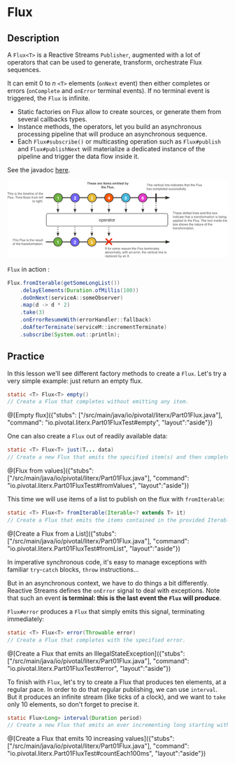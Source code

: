 # Flux

## Description

A `Flux<T>` is a Reactive Streams `Publisher`, augmented with a lot of operators that can be
used to generate, transform, orchestrate Flux sequences.

It can emit 0 to _n_ `<T>` elements (`onNext` event) then either completes or errors
(`onComplete` and `onError` terminal events). If no terminal event is triggered, the
`Flux` is infinite.

- Static factories on Flux allow to create sources, or generate them from several callbacks types.
- Instance methods, the operators, let you build an asynchronous processing pipeline that
  will produce an asynchronous sequence.
- Each `Flux#subscribe()` or multicasting operation such as `Flux#publish` and `Flux#publishNext`
  will materialize a dedicated instance of the pipeline and trigger the data flow inside it.

See the javadoc [here](http://projectreactor.io/docs/core/release/api/reactor/core/publisher/Flux.html).

![Marble diagram representation of a Flux](/techio/assets/flux.png)

`Flux` in action :

```java
Flux.fromIterable(getSomeLongList())
    .delayElements(Duration.ofMillis(100))
    .doOnNext(serviceA::someObserver)
    .map(d -> d * 2)
    .take(3)
    .onErrorResumeWith(errorHandler::fallback)
    .doAfterTerminate(serviceM::incrementTerminate)
    .subscribe(System.out::println);
```

## Practice

In this lesson we'll see different factory methods to create a `Flux`. 
Let's try a very simple example: just return an empty flux.


```java
static <T> Flux<T> empty()
// Create a Flux that completes without emitting any item.
```
@[Empty flux]({"stubs": ["/src/main/java/io/pivotal/literx/Part01Flux.java"], "command": "io.pivotal.literx.Part01FluxTest#empty", "layout":"aside"})



One can also create a `Flux` out of readily available data:

```java
static <T> Flux<T> just(T... data)
// Create a new Flux that emits the specified item(s) and then complete.
```

@[Flux from values]({"stubs": ["/src/main/java/io/pivotal/literx/Part01Flux.java"], "command": "io.pivotal.literx.Part01FluxTest#fromValues", "layout":"aside"})


This time we will use items of a list to publish on the flux with `fromIterable`:
```java
static <T> Flux<T> fromIterable(Iterable<? extends T> it)
// Create a Flux that emits the items contained in the provided Iterable.
```

@[Create a Flux from a List]({"stubs": ["/src/main/java/io/pivotal/literx/Part01Flux.java"], "command": "io.pivotal.literx.Part01FluxTest#fromList", "layout":"aside"})


In imperative synchronous code, it's easy to manage exceptions with familiar `try`-`catch`
blocks, `throw` instructions...

But in an asynchronous context, we have to do things a bit differently. Reactive Streams
defines the `onError` signal to deal with exceptions. Note that such an event **is terminal:
this is the last event the `Flux` will produce**.

`Flux#error` produces a `Flux` that simply emits this signal, terminating immediately:

```java
static <T> Flux<T> error(Throwable error)
// Create a Flux that completes with the specified error.
```

@[Create a Flux that emits an IllegalStateException]({"stubs": ["/src/main/java/io/pivotal/literx/Part01Flux.java"], "command": "io.pivotal.literx.Part01FluxTest#error", "layout":"aside"})


To finish with `Flux`, let's try to create a Flux that produces ten elements, at a regular pace.
In order to do that regular publishing, we can use `interval`.
But it produces an infinite stream (like ticks of a clock), and we want to `take` only
10 elements, so don't forget to precise it.

```java
static Flux<Long> interval(Duration period)
// Create a new Flux that emits an ever incrementing long starting with 0 every period on the global timer.
```

@[Create a Flux that emits 10 increasing values]({"stubs": ["/src/main/java/io/pivotal/literx/Part01Flux.java"], "command": "io.pivotal.literx.Part01FluxTest#countEach100ms", "layout":"aside"})
